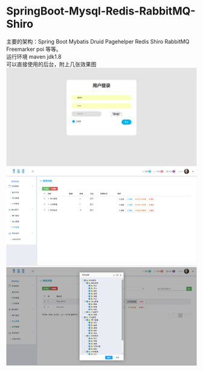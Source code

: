 # SpringBoot-Mysql-Redis-RabbitMQ-Shiro
主要的架构：Spring Boot  Mybatis Druid Pagehelper Redis Shiro RabbitMQ Freemarker poi 等等。</br>
运行环境 maven jdk1.8</br>
可以直接使用的后台，附上几张效果图
![image](img/1.png)
![image](img/2.png)
![image](img/3.png)
